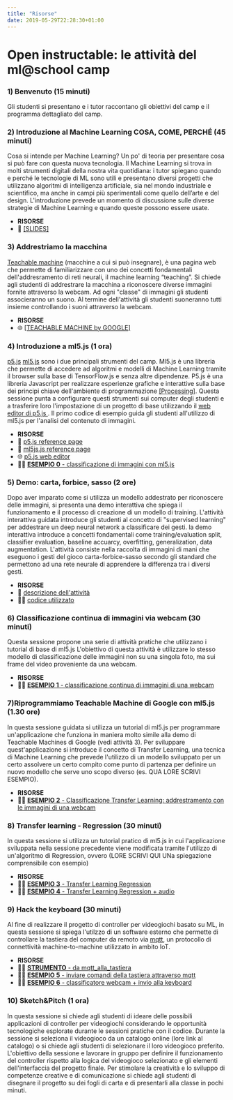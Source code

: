 ```yaml
---
title: "Risorse"
date: 2019-05-29T22:28:30+01:00
---
```


# Open instructable: le attività del ml@school camp

### 1) Benvenuto (15 minuti)
Gli studenti si presentano e i tutor raccontano gli obiettivi del camp e il programma dettagliato del camp. 

### 2) Introduzione al Machine Learning COSA, COME, PERCHÉ (45 minuti)
Cosa si intende per Machine Learning? Un po' di teoria per presentare cosa si può fare con questa nuova tecnologia.
Il Machine Learning si trova in molti strumenti digitali della nostra vita quotidiana: i tutor spiegano quando e perché le tecnologie di ML sono utili e presentano diversi progetti che utilizzano algoritmi di intelligenza artificiale, sia nel mondo industriale e scientifico, ma anche in campi più sperimentali come quello dell’arte e del design.
L'introduzione prevede un momento di discussione sulle diverse strategie di Machine Learning e quando queste possono essere usate.

- **RISORSE**
- 📖 [[SLIDES]](https://docs.google.com/presentation/d/1y0v19tApolSNb8qT6R_xuB5IoO96Lw9n4PFMs0ovnAc/edit?usp=sharing)

### 3) Addrestriamo la macchina
[Teachable machine](https://teachablemachine.withgoogle.com/) (macchine a cui si può insegnare), è una pagina web che permette di familiarizzare con uno dei concetti fondamentali dell'addresramento di reti neurali, il machine learning “teaching”.
Si chiede agli studenti di addrestrare la macchina a riconoscere diverse immagini fornite attraverso la webcam. Ad ogni "classe" di immagini gli studenti associeranno un suono. Al termine dell'attività gli studenti suoneranno tutti insieme controllando i suoni attraverso la webcam.

- **RISORSE**
- 🌐 [[TEACHABLE MACHINE by GOOGLE]](https://teachablemachine.withgoogle.com/)

### 4) Introduzione a ml5.js (1 ora)
[p5.js](https://p5js.org/) [ml5.js](https://ml5js.org/) sono i due principali strumenti del camp. Ml5.js è una libreria che permette di accedere ad algoritmi e modelli di Machine Learning tramite il browser sulla base di TensorFlow.js e senza altre dipendenze. P5.js è una libreria Javascript per realizzare esperienze grafiche e interattive sulla base dei principi chiave dell'ambiente di programmazione [[Processing]](https://processing.org).
Questa sessione punta a configurare questi strumenti sui computer degli studenti e a trasferire loro l'impostazione di un progetto di base utilizzando il [web editor di p5.js ](https://editor.p5js.org).
Il primo codice di esempio guida gli studenti all'utilizzo di  ml5.js per l'analisi del contenuto di immagini.

- **RISORSE**
- 📖 [p5.js reference page](https://p5js.org/reference)
- 📖 [ml5js.js reference page](https://ml5js.org/reference/)
- 🌐 [p5.js web editor](https://editor.p5js.org)
- 👨‍💻 [**ESEMPIO 0** - classificazione di immagini con ml5.js](https://editor.p5js.org/10r3n20/sketches/tOXHdAv01)

### 5) Demo: carta, forbice, sasso (2 ore)
Dopo aver imparato come si utilizza un modello addestrato per riconoscere delle immagini, si presenta una demo interattiva che spiega il funzionamento e il processo di creazione di un modello di training.
L'attività interattiva guidata introduce gli studenti al concetto di "supervised learning" per addestrare un deep neural network a classificare dei gesti. la demo interattiva introduce a concetti fondamentali come training/evaluation split, classifier evaluation, baseline accuarcy, overfitting, generalization, data augmentation.
L'attività consiste nella raccolta di immagini di mani che eseguono i gesti del gioco carta-forbice-sasso secondo gli standard che permettono ad una rete neurale di apprendere la differenza tra i diversi gesti. 

- **RISORSE**
- 📖 [descrizione dell'attività](https://github.com/alessandro-giusti/rock-paper-scissors/blob/master/EAAI%20Paper.pdf)
- 👨‍💻 [codice utilizzato](https://github.com/alessandro-giusti/rock-paper-scissors)

### 6) Classificazione continua di immagini via webcam (30 minuti)
Questa sessione propone una serie di attività pratiche che utilizzano i tutorial di base di ml5.js
L'obiettivo di questa attività è utilizzare lo stesso modello di classificazione delle immagini non su una singola foto, ma sui frame del video proveniente da una webcam.

- **RISORSE**
- 👨‍💻 [**ESEMPIO 1** - classificazione continua di immagini di una webcam](https://editor.p5js.org/10r3n20/sketches/ZtigL9CSe)

### 7)Riprogrammiamo Teachable Machine di Google con ml5.js  (1.30 ore)
In questa sessione guidata si utilizza un tutorial di ml5.js per programmare un'applicazione che funziona in maniera molto simile alla demo di Teachable Machines di Google (vedi attività 3). Per sviluppare quest'applicazione si introduce il concetto di Transfer Learning, una tecnica di Machine Learning che prevede l'utilizzo di un modello sviluppato per un certo assolvere un certo compito come punto di partenza per definire un nuovo modello che serve uno  scopo diverso (es. QUA LORE SCRIVI ESEMPIO).

- **RISORSE**
- 👨‍💻 [**ESEMPIO 2** - Classificazione Transfer Learning: addrestramento con le immagini di una webcam](https://editor.p5js.org/10r3n20/sketches/786J5eA6j)

### 8) Transfer learning - Regression (30 minuti)
In questa sessione si utilizza un tutorial pratico di ml5.js in cui l'applicazione sviluppata nella sessione precedente viene modificata tramite l'utilizzo di un'algoritmo di Regression, ovvero (LORE SCRIVI QUI UNa spiegazione comprensibile con esempio)

- **RISORSE**
- 👨‍💻 [**ESEMPIO 3** - Transfer Learning Regression](https://editor.p5js.org/10r3n20/sketches/Ij0noQGNB)
- 👨‍💻 [**ESEMPIO 4** - Transfer Learning Regression + audio](https://editor.p5js.org/10r3n20/sketches/XwkYWe3gA)

### 9) Hack the keyboard  (30 minuti)
Al fine di realizzare il progetto di controller per videogiochi basato su ML, in questa sessione si spiega l'utilzzo di un software esterno che permette di controllare la tastiera del computer da remoto via [mqtt](https://github.com/alessandro-giusti/rock-paper-scissors), un protocollo di connettività machine-to-machine utilizzato in ambito IoT.

- **RISORSE**
- 👨‍💻 [**STRUMENTO** - da mqtt_alla_tastiera](https://github.com/lorenzoromagnoli/mqtt_to_keyboard/releases/tag/1.0.0)
- 👨‍💻 ‍[**ESEMPIO 5** - inviare comandi della tastiera attraverso mqtt](https://editor.p5js.org/10r3n20/sketches/SyoYaCrjQ)
- 👨‍💻 ‍[**ESEMPIO 6** - classificatore webcam  + invio alla keyboard](https://editor.p5js.org/10r3n20/sketches/3CMu2RwLK)

### 10) Sketch&Pitch  (1 ora)
In questa sessione si chiede agli studenti di ideare delle possibili applicazioni di controller per videogiochi considerando le opportunità tecnologiche esplorate durante le sessioni pratiche con il codice. Durante la sessione si seleziona il videogioco da un catalogo online (lore link al catalogo) o si chiede agli studenti di selezionare il loro videogioco preferito. L'obiettivo della sessione e lavorare in gruppo per definire il funzionamento del controller rispetto alla logica del videogioco selezionato e gli elementi dell'interfaccia del progetto finale. Per stimolare la creatività e lo sviluppo di competenze creative e di comunicazione si chiede agli studenti di disegnare il progetto su dei fogli di carta e di presentarli alla classe in pochi minuti.


